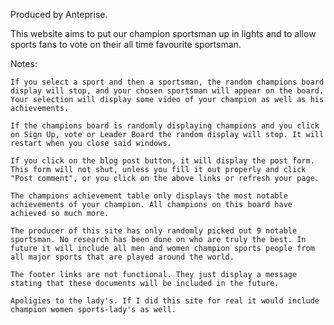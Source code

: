 
Produced by Anteprise.

This website aims to put our champion sportsman up in lights and to allow sports fans to vote on their all time favourite sportsman.

Notes:

    If you select a sport and then a sportsman, the random champions board display will stop, and your chosen sportsman will appear on the board.
    Your selection will display some video of your champion as well as his achievements.

    If the champions board is randomly displaying champions and you click on Sign Up, vote or Leader Board the random display will stop. It will restart when you close said windows.

    If you click on the blog post button, it will display the post form. This form will not shut, unless you fill it out properly and click "Post comment", or you click on the above links or refresh your page.

    The champions achievement table only displays the most notable achievements of your champion. All champions on this board have achieved so much more.

    The producer of this site has only randomly picked out 9 notable sportsman. No research has been done on who are truly the best. In future it will include all men and women champion sports people from all major sports that are played around the world.

    The footer links are not functional. They just display a message stating that these documents will be included in the future.

    Apoligies to the lady's. If I did this site for real it would include champion women sports-lady's as well.